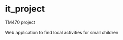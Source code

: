 # it_project
TM470 project <br /> <br />
Web application to find local activities for small children

